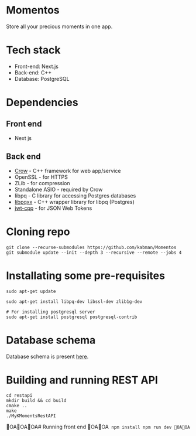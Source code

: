 # Momentos
Store all your precious moments in one app.

# Tech stack
* Front-end: Next.js
* Back-end: C++ 
* Database: PostgreSQL

# Dependencies
## Front end
* Next js
## Back end
* [Crow](https://github.com/CrowCpp/Crow/) - C++ framework for web app/service
* OpenSSL - for HTTPS
* ZLib - for compression
* Standalone ASIO - required by Crow
* libpq - C library for accessing Postgres databases
* [libpqxx](https://github.com/jtv/libpqxx) - C++ wrapper library for libpq (Postgres)
* [jwt-cpp](https://github.com/Thalhammer/jwt-cpp) - for JSON Web Tokens

# Cloning repo
```
git clone --recurse-submodules https://github.com/kabman/Momentos
git submodule update --init --depth 3 --recursive --remote --jobs 4
```

# Installating some pre-requisites
```
sudo apt-get update

sudo apt-get install libpq-dev libssl-dev zlib1g-dev

# For installing postgresql server
sudo apt-get install postgresql postgresql-contrib
```

# Database schema
Database schema is present [here](restapi/mkm_db.sql).

# Building and running REST API
```
cd restapi
mkdir build && cd build
cmake ..
make
./MyKMomentsRestAPI
```

OAOAOA# Running front end
OAOA```
npm install
npm run dev
OAOA```

